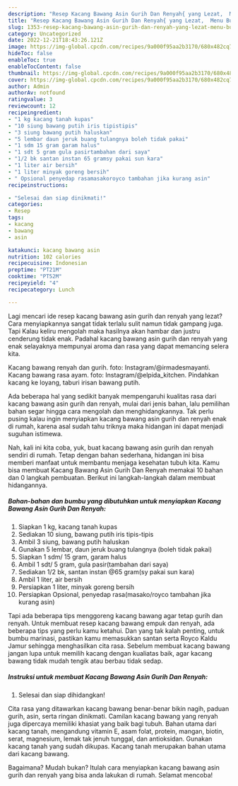 ```yaml
---
description: "Resep Kacang Bawang Asin Gurih Dan Renyah{ yang Lezat,  Menu Buat lebaran"
title: "Resep Kacang Bawang Asin Gurih Dan Renyah{ yang Lezat,  Menu Buat lebaran"
slug: 1353-resep-kacang-bawang-asin-gurih-dan-renyah-yang-lezat-menu-buat-lebaran
category: Uncategorized
date: 2022-12-21T18:43:26.121Z
image: https://img-global.cpcdn.com/recipes/9a000f95aa2b3170/680x482cq70/kacang-bawang-asin-gurih-dan-renyah-foto-resep-utama.jpg
hideToc: false
enableToc: true
enableTocContent: false
thumbnail: https://img-global.cpcdn.com/recipes/9a000f95aa2b3170/680x482cq70/kacang-bawang-asin-gurih-dan-renyah-foto-resep-utama.jpg
cover: https://img-global.cpcdn.com/recipes/9a000f95aa2b3170/680x482cq70/kacang-bawang-asin-gurih-dan-renyah-foto-resep-utama.jpg
author: Admin
authorAv: notfound
ratingvalue: 3
reviewcount: 12
recipeingredient:
- "1 kg kacang tanah kupas"
- "10 siung bawang putih iris tipistipis"
- "3 siung bawang putih haluskan"
- "5 lembar daun jeruk buang tulangnya boleh tidak pakai"
- "1 sdm 15 gram garam halus"
- "1 sdt 5 gram gula pasirtambahan dari saya"
- "1/2 bk santan instan 65 gramsy pakai sun kara"
- "1 liter air bersih"
- "1 liter minyak goreng bersih"
- " Opsional penyedap rasamasakoroyco tambahan jika kurang asin"
recipeinstructions:

- "Selesai dan siap dinikmati!"
categories:
- Resep
tags:
- kacang
- bawang
- asin

katakunci: kacang bawang asin 
nutrition: 102 calories
recipecuisine: Indonesian
preptime: "PT21M"
cooktime: "PT52M"
recipeyield: "4"
recipecategory: Lunch

---
```



Lagi mencari ide resep kacang bawang asin gurih dan renyah yang lezat? Cara menyiapkannya sangat tidak terlalu sulit namun tidak gampang juga. Tapi Kalau keliru mengolah maka hasilnya akan hambar dan justru cenderung tidak enak. Padahal kacang bawang asin gurih dan renyah yang enak selayaknya mempunyai aroma dan rasa yang dapat memancing selera kita.


Kacang bawang renyah dan gurih. foto: Instagram/@irmadesmayanti. Kacang bawang rasa ayam. foto: Instagram/@elpida_kitchen. Pindahkan kacang ke loyang, taburi irisan bawang putih.

Ada beberapa hal yang sedikit banyak mempengaruhi kualitas rasa dari kacang bawang asin gurih dan renyah, mulai dari jenis bahan, lalu pemilihan bahan segar hingga cara mengolah dan menghidangkannya. Tak perlu pusing kalau ingin menyiapkan kacang bawang asin gurih dan renyah enak di rumah, karena asal sudah tahu triknya maka hidangan ini dapat menjadi suguhan istimewa.


Nah, kali ini kita coba, yuk, buat kacang bawang asin gurih dan renyah sendiri di rumah. Tetap dengan bahan sederhana, hidangan ini bisa memberi manfaat untuk membantu menjaga kesehatan tubuh kita. Kamu bisa membuat Kacang Bawang Asin Gurih Dan Renyah memakai 10 bahan dan 0 langkah pembuatan. Berikut ini langkah-langkah dalam membuat hidangannya.

<!--inarticleads1-->

##### Bahan-bahan dan bumbu yang dibutuhkan untuk menyiapkan Kacang Bawang Asin Gurih Dan Renyah:

1. Siapkan 1 kg, kacang tanah kupas
1. Sediakan 10 siung, bawang putih iris tipis-tipis
1. Ambil 3 siung, bawang putih haluskan
1. Gunakan 5 lembar, daun jeruk buang tulangnya (boleh tidak pakai)
1. Siapkan 1 sdm/ 15 gram, garam halus
1. Ambil 1 sdt/ 5 gram, gula pasir(tambahan dari saya)
1. Sediakan 1/2 bk, santan instan @65 gram(sy pakai sun kara)
1. Ambil 1 liter, air bersih
1. Persiapkan 1 liter, minyak goreng bersih
1. Persiapkan  Opsional, penyedap rasa(masako/royco tambahan jika kurang asin)


Tapi ada beberapa tips menggoreng kacang bawang agar tetap gurih dan renyah. Untuk membuat resep kacang bawang empuk dan renyah, ada beberapa tips yang perlu kamu ketahui. Dan yang tak kalah penting, untuk bumbu marinasi, pastikan kamu memasukkan santan serta Royco Kaldu Jamur sehingga menghasilkan cita rasa. Sebelum membuat kacang bawang jangan lupa untuk memilih kacang dengan kualiatas baik, agar kacang bawang tidak mudah tengik atau berbau tidak sedap. 

<!--inarticleads2-->

##### Instruksi untuk membuat Kacang Bawang Asin Gurih Dan Renyah:


1. Selesai dan siap dihidangkan!

Cita rasa yang ditawarkan kacang bawang benar-benar bikin nagih, paduan gurih, asin, serta ringan dinikmati. Camilan kacang bawang yang renyah juga dipercaya memiliki khasiat yang baik bagi tubuh. Bahan utama dari kacang tanah, mengandung vitamin E, asam folat, protein, mangan, biotin, serat, magnesium, lemak tak jenuh tunggal, dan antioksidan. Gunakan kacang tanah yang sudah dikupas. Kacang tanah merupakan bahan utama dari kacang bawang. 

Bagaimana? Mudah bukan? Itulah cara menyiapkan kacang bawang asin gurih dan renyah yang bisa anda lakukan di rumah. Selamat mencoba!
